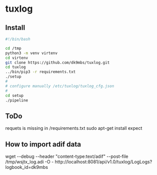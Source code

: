 # tuxlog

## Install
```bash
#!/bin/bash

cd /tmp
python3 -m venv virtenv
cd virtenv
git clone https://github.com/dk9mbs/tuxlog.git
cd tuxlog
../bin/pip3 -r requirements.txt
./setup
#
# configure manually /etc/tuxlog/tuxlog_cfg.json
#
cd setup
./pipeline
```


## ToDo

requets is missing in /requirements.txt
sudo apt-get install expect


## How to import adif data

wget --debug --header "content-type:text/adif" --post-file /tmp/wsjtx_log.adi -O - http://localhost:8081/api/v1.0/tuxlog/LogLogs?logbook_id=dk9mbs 

